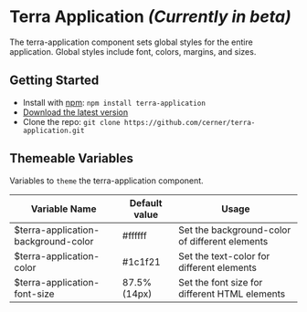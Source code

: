 # Terra Application _(Currently in beta)_

The terra-application component sets global styles for the entire application. Global styles include font, colors, margins, and sizes.

## Getting Started
- Install with [npm](https://www.npmjs.com): `npm install terra-application`
- [Download the latest version](https://github.com/cerner/terra-application/archive/master.zip)
- Clone the repo: `git clone https://github.com/cerner/terra-application.git`

## Themeable Variables

Variables to `theme` the terra-application component.

| Variable Name                       | Default value | Usage                                          |
|-------------------------------------|---------------|------------------------------------------------|
| $terra-application-background-color | #ffffff       | Set the background-color of different elements |
| $terra-application-color            | #1c1f21       | Set the text-color for different elements      |
| $terra-application-font-size        | 87.5% (14px)  | Set the font size for different HTML elements  |
